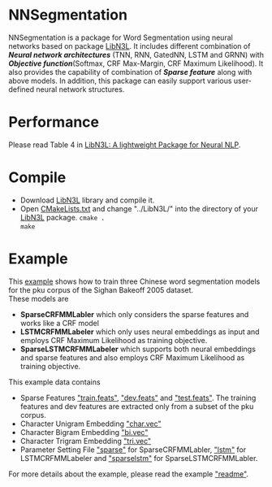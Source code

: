 NNSegmentation
======
NNSegmentation is a package for Word Segmentation using neural networks based on package [LibN3L](https://github.com/SUTDNLP/LibN3L). 
It includes different combination of ***Neural network architectures*** (TNN, RNN, GatedNN, LSTM and GRNN) with ***Objective function***(Softmax, CRF Max-Margin, CRF Maximum Likelihood).
It also provides the capability of combination of ***Sparse feature*** along with above models. 
In addition, this package can easily support various user-defined neural network structures.

Performance
======
Please read Table 4 in [LibN3L: A lightweight Package for Neural NLP](https://github.com/SUTDNLP/LibN3L/blob/master/description\(expect%20for%20lrec2016\).pdf).

Compile
======
* Download [LibN3L](https://github.com/SUTDNLP/LibN3L) library and compile it. 
* Open [CMakeLists.txt](CMakeLists.txt) and change "../LibN3L/" into the directory of your [LibN3L](https://github.com/SUTDNLP/LibN3L) package.
`cmake .`  
`make`  

Example
======
This [example](example) shows how to train three Chinese word segmentation models for the pku corpus of the Sighan Bakeoff 2005 dataset.  
These models are
* **SparseCRFMMLabler** which only considers the sparse features and works like a CRF model
* **LSTMCRFMMLabeler** which only uses neural embeddings as input and employs CRF Maximum Likelihood as training objective.  
* **SparseLSTMCRFMMLabeler** which supports both neural embeddings and sparse features and also employs CRF Maximum Likelihood as training objective.  

This example data contains  
* Sparse Features ["train.feats"](example/pku/pku.sample.train.feats), ["dev.feats"](example/pku/pku.sample.dev.feats) and ["test.feats"](example/pku/pku.test.feats). The training features and dev features are extracted only from a subset of the pku corpus.   
* Character Unigram Embedding ["char.vec"](example/embeddings/char.vec)
* Character Bigram Embedding ["bi.vec"](example/embeddings/bichar.vec)
* Character Trigram Embedding ["tri.vec"](example/embeddings/trichar.vec)
* Parameter Setting File ["sparse"](example/options/option.sparse) for SparseCRFMMLabler, ["lstm"](example/options/option.sparse) for LSTMCRFMMLabeler and ["sparselstm"](example/options/option.sparse+lstm) for SparseLSTMCRFMMLabler.

For more details about the example, please read the example ["readme"](example/readme.md).
